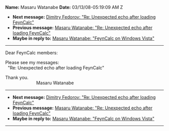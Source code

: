 **Name:** Masaru Watanabe
**Date:** 03/13/08-05:19:09 AM Z

  - **Next message:** [Dimitry Fedorov: "Re: Unexpected echo after
    loading FeynCalc"](0482.html)
  - **Previous message:** [Masaru Watanabe: "Re: Unexpected echo after
    loading FeynCalc"](0480.html)
  - **Maybe in reply to:** [Masaru Watanabe: "FeynCalc on Windows
    Vista"](0478.html)

-----

Dear FeynCalc members:  

Please see my messages:  
  "Re: Unexpected echo after loading FeynCalc"  

Thank you.  
                         Masaru Watanabe  

-----

  - **Next message:** [Dimitry Fedorov: "Re: Unexpected echo after
    loading FeynCalc"](0482.html)
  - **Previous message:** [Masaru Watanabe: "Re: Unexpected echo after
    loading FeynCalc"](0480.html)
  - **Maybe in reply to:** [Masaru Watanabe: "FeynCalc on Windows
    Vista"](0478.html)

-----

